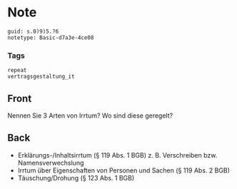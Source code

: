 # Note
```
guid: s.0)9)5.?6
notetype: Basic-d7a3e-4ce08
```

### Tags
```
repeat
vertragsgestaltung_it
```

## Front
Nennen Sie 3 Arten von Irrtum? Wo sind diese geregelt?

## Back
<ul>
  <li>Erklärungs-/Inhaltsirrtum (§ 119 Abs. 1 BGB) z. B.
  Verschreiben bzw. Namensverwechslung
  <li>Irrtum über Eigenschaften von Personen und Sachen (§ 119 Abs.
  2 BGB)
  <li>Täuschung/Drohung (§ 123 Abs. 1 BGB)
</ul>
